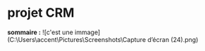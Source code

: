 # projet CRM
**sommaire :**
![c'est une immage](‪C:\Users\accent\Pictures\Screenshots\Capture d’écran (24).png)
